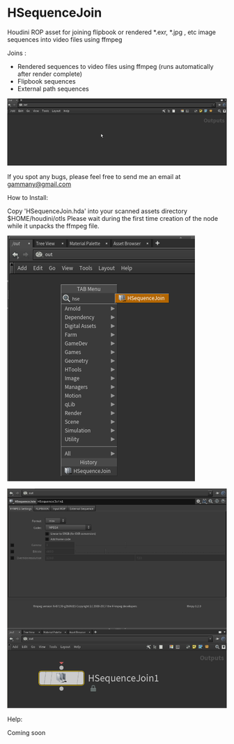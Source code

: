 # HSequenceJoin

Houdini ROP asset for joining flipbook or rendered \*.exr, \*.jpg , etc image sequences into video files using ffmpeg

Joins :     
- Rendered sequences to video files using ffmpeg (runs automatically after render complete)
- Flipbook sequences
- External path sequences

![Help](Help/HSequenceJoin.gif)

If you spot any bugs, please feel free to send me an email at gammany@gmail.com

How to Install:

Copy 'HSequenceJoin.hda' into your scanned assets directory $HOME/houdini/otls
Please wait during the first time creation of the node while it unpacks the ffmpeg file.

![1](Help/1.png)

![2](Help/2.png)

Help:

Coming soon
